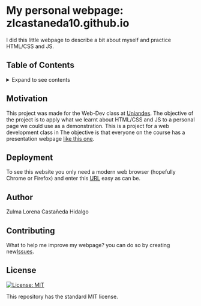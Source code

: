 # My personal webpage: zlcastaneda10.github.io
 I did this little webpage to describe a bit about myself and practice HTML/CSS and JS.

## Table of Contents
<details><summary>Expand to see contents</summary>
  <p>
   
* **[Motivation](#motivation)**<br />
* **[Getting Started](#getting-started)**<br />
* **[Deployment](#deployment)**<br />
* **[Author](#author)**<br />
* **[Contributing](#contributing)**<br />
* **[License](#license)**<br />

</p>
</details>

## Motivation
This project was made for the Web-Dev class at [Uniandes](https://www.uniandes.edu.co). The objective of the project is to apply what we learnt about HTML/CSS and JS to a personal page we could use as a demonstration. 
This is a project for a web development class in  The objective is that everyone on the course has a presentation webpage [like this one](https://cawolfkreo.github.io).

## Deployment
To see this website you only need a modern web browser (hopefully Chrome or Firefox) and enter this [URL](https://zlcastaneda10.github.io/) easy as can be. 

## Author
Zulma Lorena Castañeda Hidalgo

## Contributing
What to help me improve my webpage? you can do so by creating new[Issues](https://github.com/zlcastaneda10/zlcastaneda10.github.io/issues).

## License
[![License: MIT](https://img.shields.io/badge/License-MIT-yellow.svg)](https://opensource.org/licenses/MIT)

This repository has the standard MIT license. 

